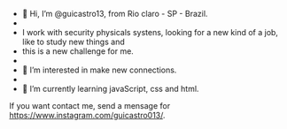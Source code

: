 - 👋 Hi, I’m @guicastro13, from Rio claro - SP - Brazil.
- 
- I work with security physicals systens, looking for a new kind of a job, like to study new things and 
- this is a new challenge for me. 
- 
- 👀 I’m interested in make new connections.
- 
- 🌱 I’m currently learning javaScript, css and html.

If you want contact me, send a mensage for https://www.instagram.com/guicastro013/.


<!---
guicastro13/guicastro13 is a ✨ special ✨ repository because its `README.md` (this file) appears on your GitHub profile.
You can click the Preview link to take a look at your changes.
--->

